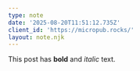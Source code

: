 ```yaml
---
type: note
date: '2025-08-20T11:51:12.735Z'
client_id: 'https://micropub.rocks/'
layout: note.njk
---
```

<p>This post has <b>bold</b> and <i>italic</i> text.</p>
